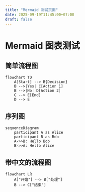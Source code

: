 ```yaml
---
title: "Mermaid 测试页面"
date: 2025-09-19T11:45:00+07:00
draft: false
---
```


# Mermaid 图表测试

## 简单流程图

```mermaid
flowchart TD
    A[Start] --> B{Decision}
    B -->|Yes| C[Action 1]
    B -->|No| D[Action 2]
    C --> E[End]
    D --> E
```

## 序列图

```mermaid
sequenceDiagram
    participant A as Alice
    participant B as Bob
    A->>B: Hello Bob
    B->>A: Hello Alice
```

## 带中文的流程图

```mermaid
flowchart LR
    A["开始"] --> B["处理"]
    B --> C["结束"]
```